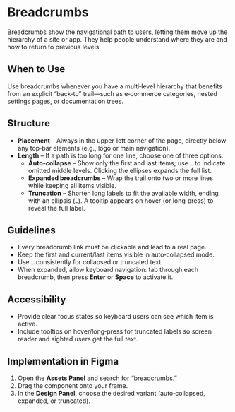 # Breadcrumbs

Breadcrumbs show the navigational path to users, letting them move up the hierarchy of a site or app. They help people understand where they are and how to return to previous levels.

## When to Use

Use breadcrumbs whenever you have a multi‑level hierarchy that benefits from an explicit “back‑to” trail—such as e‑commerce categories, nested settings pages, or documentation trees.

## Structure

- **Placement** – Always in the upper‑left corner of the page, directly below any top‑bar elements (e.g., logo or main navigation).
- **Length** – If a path is too long for one line, choose one of three options:
  - **Auto‑collapse** – Show only the first and last items; use `…` to indicate omitted middle levels. Clicking the ellipses expands the full list.
  - **Expanded breadcrumbs** – Wrap the trail onto two or more lines while keeping all items visible.
  - **Truncation** – Shorten long labels to fit the available width, ending with an ellipsis (`…`). A tooltip appears on hover (or long‑press) to reveal the full label.

## Guidelines

- Every breadcrumb link must be clickable and lead to a real page.
- Keep the first and current/last items visible in auto‑collapsed mode.
- Use `…` consistently for collapsed or truncated text.
- When expanded, allow keyboard navigation: tab through each breadcrumb, then press **Enter** or **Space** to activate it.

## Accessibility

- Provide clear focus states so keyboard users can see which item is active.
- Include tooltips on hover/long‑press for truncated labels so screen reader and sighted users get the full text.

## Implementation in Figma

1. Open the **Assets Panel** and search for “breadcrumbs.”
2. Drag the component onto your frame.
3. In the **Design Panel**, choose the desired variant (auto‑collapsed, expanded, or truncated).
